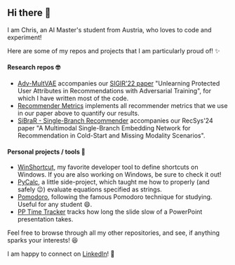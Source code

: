 ## Hi there 👋

I am Chris, an AI Master's student from Austria, who loves to code and experiment!

Here are some of my repos and projects that I am particularly proud of! ✨

#### Research repos 🤓
- [Adv-MultVAE](https://github.com/CPJKU/adv-multvae) accompanies our [SIGIR'22 paper](https://doi.org/10.1145/3477495.3531820) "Unlearning Protected User Attributes
in Recommendations with Adversarial Training", for which I have written most of the code.
- [Recommender Metrics](https://github.com/Tigxy/recommender-metrics) implements all recommender metrics that we use in our paper above to quantify our results.
- [SiBraR - Single-Branch Recommender](https://github.com/Tigxy/SiBraR---Single-Branch-Recommender) accompanies our RecSys'24 paper "A Multimodal Single-Branch Embedding Network for Recommendation in Cold-Start and Missing Modality Scenarios".

#### Personal projects / tools 🧰
- [WinShortcut](https://github.com/Tigxy/WinShortcut), my favorite developer tool to define shortcuts on Windows. If you are also working on Windows, be sure to check it out!
- [PyCalc](https://github.com/Tigxy/PyCalc), a little side-project, which taught me how to properly (and safely 😉) evaluate equations specified as strings.
- [Pomodoro](https://github.com/Tigxy/Pomodoro), following the famous Pomodoro technique for studying. Useful for any student 😄.
- [PP Time Tracker](https://github.com/Tigxy/PPTimeTracker) tracks how long the slide slow of a PowerPoint presentation takes.

Feel free to browse through all my other repositories, and see, if anything sparks your interests! 😆

I am happy to connect on [LinkedIn](https://linkedin.com/in/christian-ganhoer/)! 🤗

<!--
**Tigxy/tigxy** is a ✨ _special_ ✨ repository because its `README.md` (this file) appears on your GitHub profile.

Here are some ideas to get you started:

- 🔭 I’m currently working on ...
- 🌱 I’m currently learning ...
- 👯 I’m looking to collaborate on ...
- 🤔 I’m looking for help with ...
- 💬 Ask me about ...
- 📫 How to reach me: ...
- 😄 Pronouns: ...
- ⚡ Fun fact: ...
-->
